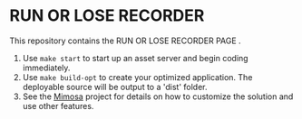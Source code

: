 RUN OR LOSE RECORDER
========================

This repository contains the RUN OR LOSE RECORDER PAGE .

1. Use `make start` to start up an asset server and begin coding immediately.
2. Use `make build-opt` to create your optimized application. The deployable source will be output to a 'dist' folder.
3. See the [Mimosa](http://mimosajs.com/) project for details on how to customize the solution and use other features.
